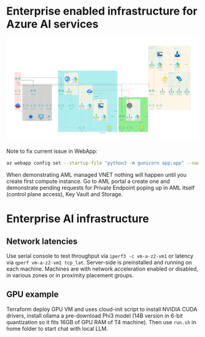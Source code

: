# Enterprise enabled infrastructure for Azure AI services
![Azure AI](./diagrams/ai_infrastructure.png)

Note to fix current issue in WebApp:
```bash
az webapp config set --startup-file "python3 -m gunicorn app:app" --name app-cetc-llmapp-lvy2 --resource-group rg-cetc-llmapp
```

When demonstrating AML managed VNET nothing will happen until you create first compute instance. Go to AML portal a create one and demonstrate pending requests for Private Endpoint poping up in AML itself (control plane access), Key Vault and Storage.

# Enterprise AI infrastructure
## Network latencies
Use serial console to test throughput via ```iperf3 -c vm-a-z2-vm1``` or latency via ```qperf vm-a-z2-vm1 tcp_lat```. Server-side is preinstalled and running on each machine. Machines are with network acceleration enabled or disabled, in various zones or in proximity placement groups.

## GPU example
Terraform deploy GPU VM and uses cloud-init script to install NVIDIA CUDA drivers, install ollama a pre-download Phi3 model (14B version in 6-bit quantization so it fits 16GB of GPU RAM of T4 machine). Then use ```run.sh``` in home folder to start chat with local LLM.